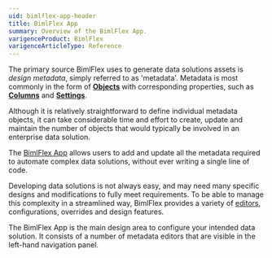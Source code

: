 ```yaml
---
uid: bimlflex-app-header
title: BimlFlex App
summary: Overview of the BimlFlex App.
varigenceProduct: BimlFlex
varigenceArticleType: Reference
---
```

The primary source BimlFlex uses to generate data solutions assets is *design metadata*, simply referred to as 'metadata'. Metadata is most commonly in the form of [**Objects**](xref:bimlflex-object-editor) with corresponding properties, such as [**Columns**](xref:bimlflex-column-editor) and [**Settings**](xref:bimlflex-setting-editor).

Although it is relatively straightforward to define individual metadata objects, it can take considerable time and effort to create, update and maintain the number of objects that would typically be involved in an enterprise data solution.

The [BimlFlex App](xref:metadata-editors-overview) allows users to add and update all the metadata required to automate complex data solutions, without ever writing a single line of code.

Developing data solutions is not always easy, and may need many specific designs and modifications to fully meet requirements. To be able to manage this complexity in a streamlined way, BimlFlex provides a variety of [editors](xref:metadata-editors-overview), configurations, overrides and design features.

The BimlFlex App is the main design area to configure your intended data solution. It consists of a number of metadata editors that are visible in the left-hand navigation panel.
